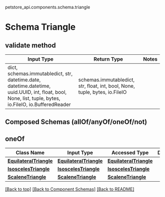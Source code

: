 petstore_api.components.schema.triangle
# Schema Triangle

## validate method
Input Type | Return Type | Notes
------------ | ------------- | -------------
dict, schemas.immutabledict, str, datetime.date, datetime.datetime, uuid.UUID, int, float, bool, None, list, tuple, bytes, io.FileIO, io.BufferedReader | schemas.immutabledict, str, float, int, bool, None, tuple, bytes, io.FileIO |

## Composed Schemas (allOf/anyOf/oneOf/not)
## oneOf
Class Name | Input Type | Accessed Type | Description | Notes
------------- | ------------- | ------------- | ------------- | -------------
[**EquilateralTriangle**](equilateral_triangle.md) | [**EquilateralTriangle**](equilateral_triangle.md) | [**EquilateralTriangle**](equilateral_triangle.md) |  |
[**IsoscelesTriangle**](isosceles_triangle.md) | [**IsoscelesTriangle**](isosceles_triangle.md) | [**IsoscelesTriangle**](isosceles_triangle.md) |  |
[**ScaleneTriangle**](scalene_triangle.md) | [**ScaleneTriangle**](scalene_triangle.md) | [**ScaleneTriangle**](scalene_triangle.md) |  |

[[Back to top]](#top) [[Back to Component Schemas]](../../../README.md#Component-Schemas) [[Back to README]](../../../README.md)
